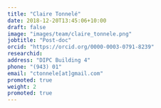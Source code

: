```yaml
---
title: "Claire Tonnelé"
date: 2018-12-20T13:45:06+10:00
draft: false
image: "images/team/claire_tonnele.png"
jobtitle: "Post-doc"
orcid: "https://orcid.org/0000-0003-0791-8239"
researchid:
address: "DIPC Building 4"
phone: "(943) 01"
email: "ctonnele[at]gmail.com"
promoted: true
weight: 2
promoted: true
---
```


